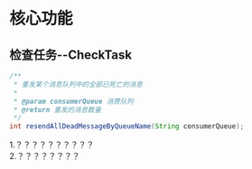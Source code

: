 # 核心功能
## 检查任务--CheckTask
```java
/**
 * 重发某个消息队列中的全部已死亡的消息
 *
 * @param consumerQueue 消费队列
 * @return 重发的消息数量
 */
int resendAllDeadMessageByQueueName(String consumerQueue);
```
1.？？？？？？？？？？  
2.？？？？？？？？    

